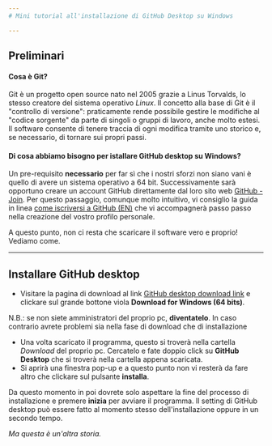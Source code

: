 ```yaml
---
# Mini tutorial all'installazione di GitHub Desktop su Windows

---
```

## Preliminari
#### Cosa è Git?
Git è un progetto open source nato nel 2005 grazie a Linus Torvalds, lo stesso creatore del sistema operativo _Linux_. 
Il concetto alla base di Git è il "controllo di versione": praticamente rende possibile gestire le modifiche al "codice sorgente"
da parte di singoli o gruppi di lavoro, anche molto estesi. Il software consente di tenere traccia di ogni modifica tramite uno storico e, se necessario, di tornare sui propri passi.

#### Di cosa abbiamo bisogno per istallare GitHub desktop su Windows?
Un pre-requisito **necessario** per far sì che i nostri sforzi non siano vani è quello di avere un sistema operativo a 64 bit.
Successivamente sarà opportuno creare un account GitHub direttamente dal loro sito web [GitHub - Join](https://github.com/join). Per questo passaggio, comunque molto intuitivo, vi consiglio la guida in linea [come iscriversi a GitHub (EN)](https://help.github.com/articles/signing-up-for-a-new-github-account/) che vi accompagnerà passo passo nella creazione del vostro profilo personale.

A questo punto, non ci resta che scaricare il software vero e proprio! Vediamo come.

---
## Installare GitHub desktop
* Visitare la pagina di download al link [GitHub desktop download link](https://desktop.github.com/) e clickare sul grande bottone viola **Download for Windows (64 bits)**.

N.B.: se non siete amministratori del proprio pc, **diventatelo**. In caso contrario avrete problemi sia nella fase di download che di installazione
* Una volta scaricato il programma, questo si troverà nella cartella _Download_ del proprio pc. Cercatelo e fate doppio click su **GitHub Desktop** che si troverà nella cartella appena scaricata.
* Si aprirà una finestra pop-up e a questo punto non vi resterà da fare altro che clickare sul pulsante **installa**. 

Da questo momento in poi dovrete solo aspettare la fine del processo di installazione e premere **inizia** per avviare il programma. Il setting di GitHub desktop può essere fatto al momento stesso dell'installazione oppure in un secondo tempo.

_Ma questa è un'altra storia._
